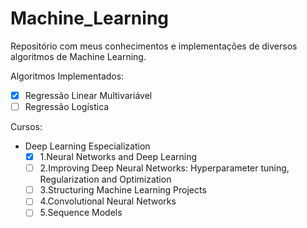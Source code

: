 # Machine_Learning

Repositório com meus conhecimentos e implementações de diversos algoritmos de Machine Learning.

Algoritmos Implementados:
- [x] Regressão Linear Multivariável
- [ ] Regressão Logística

Cursos:
- Deep Learning Especialization
    - [x] 1.Neural Networks and Deep Learning
    - [ ] 2.Improving Deep Neural Networks: Hyperparameter tuning, Regularization and Optimization
    - [ ] 3.Structuring Machine Learning Projects
    - [ ] 4.Convolutional Neural Networks
    - [ ] 5.Sequence Models
